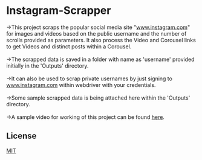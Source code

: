 # Instagram-Scrapper

->This project scraps the popular social media site "www.instagram.com" for images and videos based on the public username and the number of scrolls provided as parameters.
It also process the Video and Corousel links to get Videos and distinct posts within a Corousel. 
</br></br>
->The scrapped data is saved in a folder with name as 'username' provided initially in the 'Outputs' directory.
</br></br>
->It can also be used to scrap private usernames by just signing to www.instagram.com within webdriver with your credentials.
</br></br>
->Some sample scrapped data is being attached here within the 'Outputs' directory.
</br></br>
->A sample video for working of this project can be found <a href="https://drive.google.com/file/d/1A3IMTJSjedW-y5S5V5rPopEvHh3-ciDy/view?usp=sharing">here</a>.
## License
[MIT](https://choosealicense.com/licenses/mit/)
